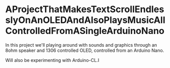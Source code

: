 # AProjectThatMakesTextScrollEndlesslyOnAnOLEDAndAlsoPlaysMusicAllControlledFromASingleArduinoNano

In this project we'll playing around with sounds and graphics through an 8ohm speaker and 1306 controlled OLED,
controlled from an Arduino Nano.

Will also be experimenting with Arduino-CL.I
